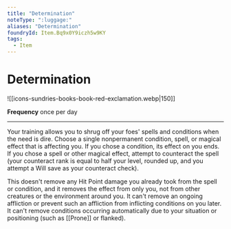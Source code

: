 ```yaml
---
title: "Determination"
noteType: ":luggage:"
aliases: "Determination"
foundryId: Item.Bq9x0Y9iczh5w9KY
tags:
  - Item
---
```


# Determination
![[icons-sundries-books-book-red-exclamation.webp|150]]

**Frequency** once per day

* * *

Your training allows you to shrug off your foes' spells and conditions when the need is dire. Choose a single nonpermanent condition, spell, or magical effect that is affecting you. If you chose a condition, its effect on you ends. If you chose a spell or other magical effect, attempt to counteract the spell (your counteract rank is equal to half your level, rounded up, and you attempt a Will save as your counteract check).

This doesn't remove any Hit Point damage you already took from the spell or condition, and it removes the effect from only you, not from other creatures or the environment around you. It can't remove an ongoing affliction or prevent such an affliction from inflicting conditions on you later. It can't remove conditions occurring automatically due to your situation or positioning (such as [[Prone]] or flanked).
